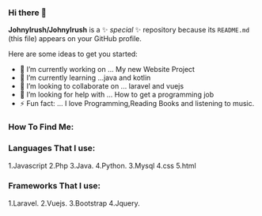### Hi there 👋


**JohnyIrush/JohnyIrush** is a ✨ _special_ ✨ repository because its `README.md` (this file) appears on your GitHub profile.

Here are some ideas to get you started:

- 🔭 I’m currently working on ... My new Website Project
- 🌱 I’m currently learning ...java and kotlin
- 👯 I’m looking to collaborate on ... laravel and vuejs
- 🤔 I’m looking for help with ... How to get a programming job
- ⚡ Fun fact: ... I love Programming,Reading Books and listening to music.

### How To Find Me:

[1.1]: http://i.imgur.com/tXSoThF.png (twitter icon with padding)
[2.1]: http://i.imgur.com/P3YfQoD.png (facebook icon with padding)
[3.1]: http://i.imgur.com/yCsTjba.png (google plus icon with padding)
[4.1]: http://i.imgur.com/YckIOms.png (tumblr icon with padding)
[5.1]: http://i.imgur.com/1AGmwO3.png (dribbble icon with padding)
[6.1]: http://i.imgur.com/0o48UoR.png (github icon with padding)

### Languages That I use:
1.Javascript
2.Php
3.Java.
4.Python.
3.Mysql
4.css
5.html

### Frameworks That I use:
1.Laravel.
2.Vuejs.
3.Bootstrap
4.Jquery.

